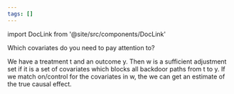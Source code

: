 ```yaml
---
tags: []
---
```


import DocLink from '@site/src/components/DocLink'

Which covariates do you need to pay attention to?

We have a treatment t and an outcome y. Then w is a sufficient adjustment set if it is a set of covariates which blocks all backdoor paths from t to y. If we match on/control for the covariates in w, the we can get an estimate of the true causal effect.